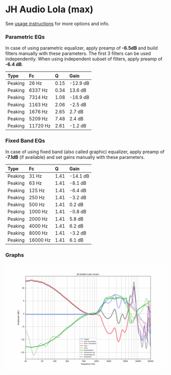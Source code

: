 # JH Audio Lola (max)
See [usage instructions](https://github.com/jaakkopasanen/AutoEq#usage) for more options and info.

### Parametric EQs
In case of using parametric equalizer, apply preamp of **-6.5dB** and build filters manually
with these parameters. The first 3 filters can be used independently.
When using independent subset of filters, apply preamp of **-6.4 dB**.

| Type    | Fc       |    Q | Gain     |
|:--------|:---------|:-----|:---------|
| Peaking | 26 Hz    | 0.15 | -12.9 dB |
| Peaking | 6337 Hz  | 0.34 | 13.6 dB  |
| Peaking | 7314 Hz  | 1.08 | -16.9 dB |
| Peaking | 1163 Hz  | 2.06 | -2.5 dB  |
| Peaking | 1676 Hz  | 2.65 | 2.7 dB   |
| Peaking | 5209 Hz  | 7.48 | 2.4 dB   |
| Peaking | 11720 Hz | 2.61 | -1.2 dB  |

### Fixed Band EQs
In case of using fixed band (also called graphic) equalizer, apply preamp of **-7.1dB**
(if available) and set gains manually with these parameters.

| Type    | Fc       |    Q | Gain     |
|:--------|:---------|:-----|:---------|
| Peaking | 31 Hz    | 1.41 | -14.1 dB |
| Peaking | 63 Hz    | 1.41 | -8.1 dB  |
| Peaking | 125 Hz   | 1.41 | -6.4 dB  |
| Peaking | 250 Hz   | 1.41 | -3.2 dB  |
| Peaking | 500 Hz   | 1.41 | 0.2 dB   |
| Peaking | 1000 Hz  | 1.41 | -0.8 dB  |
| Peaking | 2000 Hz  | 1.41 | 5.8 dB   |
| Peaking | 4000 Hz  | 1.41 | 6.2 dB   |
| Peaking | 8000 Hz  | 1.41 | -3.2 dB  |
| Peaking | 16000 Hz | 1.41 | 6.1 dB   |

### Graphs
![](./JH%20Audio%20Lola%20(max).png)